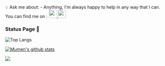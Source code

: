 <!-- ### Hi there 👋 -->

<!--
**alfuhigi/alfuhigi** is a ✨ _special_ ✨ repository because its `README.md` (this file) appears on your GitHub profile.

Here are some ideas to get you started:

- 🔭 I’m currently working on ...
- 🌱 I’m currently learning ...
- 👯 I’m looking to collaborate on ...
- 🤔 I’m looking for help with ...
- 💬 Ask me about ...
- 📫 How to reach me: ...
- 😄 Pronouns: ...
- ⚡ Fun fact: ...
-->

💡 Ask me about: - Anything, I'm always happy to help in any way that I can. You can find me on :  <a href="https://twitter.com/ajf_sa">
    <img src="https://img.icons8.com/color/48/000000/twitter-circled.png" width="26px"/>
  </a> <a href="https://snapchat.com/add/ajf.sa">
    <img src="https://img.icons8.com/color/452/snapchat-circled-logo--v5.png" width="26px"/>
  </a>

### Status Page 👻

![Top Langs](https://github-readme-stats.vercel.app/api/top-langs/?username=ajf-sa&layout=compact&hide=vue,html,css,makefile,dockerfile,shell,plpgsql,smarty&theme=tokyonight&line_height=27)


[![Mumen's github stats](https://github-readme-stats.vercel.app/api?username=ajf-sa&show_icons=true&theme=tokyonight&line_height=27)](https://github.com/alfuhigi)


![](https://github-readme-streak-stats.herokuapp.com/?user=ajf-sa&theme=tokyonight&line_height=27)




